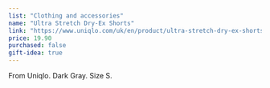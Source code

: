 ```yaml
---
list: "Clothing and accessories"
name: "Ultra Stretch Dry-Ex Shorts"
link: "https://www.uniqlo.com/uk/en/product/ultra-stretch-dry-ex-shorts-458944.html?dwvar_458944_size=SMA003&dwvar_458944_color=COL08"
price: 19.90
purchased: false
gift-idea: true
---
```

From Uniqlo. Dark Gray. Size S.
